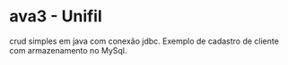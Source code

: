 # ava3 - Unifil
crud simples em java com conexão jdbc. Exemplo de cadastro de cliente com armazenamento no MySql.
